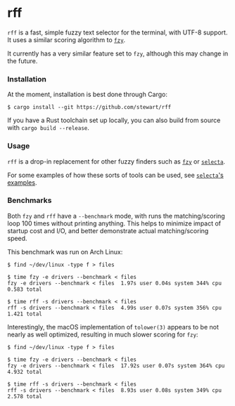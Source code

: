 # rff

`rff` is a fast, simple fuzzy text selector for the terminal, with UTF-8 support. It uses a similar scoring algorithm to [`fzy`][fzy-algo].

It currently has a very similar feature set to `fzy`, although this may change in the future.

### Installation

At the moment, installation is best done through Cargo:

    $ cargo install --git https://github.com/stewart/rff

If you have a Rust toolchain set up locally, you can also build from source with `cargo build --release`.

### Usage

`rff` is a drop-in replacement for other fuzzy finders such as [`fzy`][fzy] or [`selecta`][selecta].

For some examples of how these sorts of tools can be used, see [`selecta`'s examples][selecta-examples].

### Benchmarks

Both `fzy` and `rff` have a `--benchmark` mode, with runs the matching/scoring loop 100 times without printing anything.
This helps to minimize impact of startup cost and I/O, and better demonstrate actual matching/scoring speed.

This benchmark was run on Arch Linux:

    $ find ~/dev/linux -type f > files

    $ time fzy -e drivers --benchmark < files
    fzy -e drivers --benchmark < files  1.97s user 0.04s system 344% cpu 0.583 total

    $ time rff -s drivers --benchmark < files
    rff -s drivers --benchmark < files  4.99s user 0.07s system 356% cpu 1.421 total

Interestingly, the macOS implementation of `tolower(3)` appears to be not nearly as well optimized, resulting in much slower scoring for `fzy`:

    $ find ~/dev/linux -type f > files

    $ time fzy -e drivers --benchmark < files
    fzy -e drivers --benchmark < files  17.92s user 0.07s system 364% cpu 4.932 total

    $ time rff -s drivers --benchmark < files
    rff -s drivers --benchmark < files  8.93s user 0.08s system 349% cpu 2.578 total

[fzy]: https://github.com/jhawthorn/fzy
[fzy-algo]: https://github.com/jhawthorn/fzy/blob/master/ALGORITHM.md
[selecta]: https://github.com/garybernhardt/selecta
[selecta-examples]: https://github.com/garybernhardt/selecta/blob/master/EXAMPLES.md
